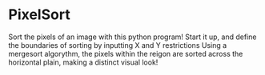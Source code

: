 # PixelSort
Sort the pixels of an image with this python program!
Start it up, and define the boundaries of sorting by inputting X and Y restrictions
Using a mergesort algorythm, the pixels within the reigon are sorted across the horizontal plain, making a distinct visual look!
